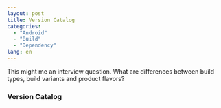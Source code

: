 ```yaml
---
layout: post
title: Version Catalog
categories:
  - "Android"
  - "Build"
  - "Dependency"
lang: en
---
```


This might me an interview question. What are differences between build types, build variants and product flavors?
<!--more-->

### Version Catalog

